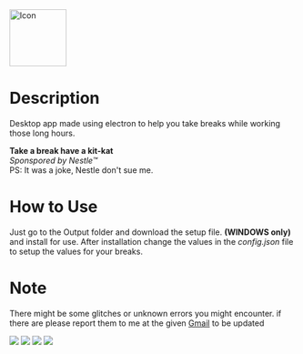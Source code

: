 <img src="public/logo.ico" alt="Icon" width=100px>

# Description
Desktop app made using electron to help you take breaks while working those long hours.

__Take a break have a kit-kat__\
_Sponspored by Nestle&trade;_\
PS: It was a joke, Nestle don't sue me.

# How to Use
Just go to the Output folder and download the setup file. __(WINDOWS only)__ and install for use.
After installation change the values in the _config.json_ file to setup the values for your breaks.

# Note
There might be some glitches or unknown errors you might encounter.
if there are please report them to me at the given <a href = "mailto: prananshsingh@gmail.com" target="_blank">Gmail</a> to be updated

![](https://img.shields.io/badge/Node.js-43853D?style=for-the-badge&logo=node.js&logoColor=white)
![](https://img.shields.io/badge/JavaScript-323330?style=for-the-badge&logo=javascript&logoColor=F7DF1E)
![](https://img.shields.io/badge/HTML5-E34F26?style=for-the-badge&logo=html5&logoColor=white)
![](https://img.shields.io/badge/CSS3-1572B6?style=for-the-badge&logo=css3&logoColor=white)
